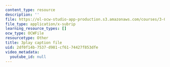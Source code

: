 ```yaml
---
content_type: resource
description: ''
file: https://ol-ocw-studio-app-production.s3.amazonaws.com/courses/3-091-introduction-to-solid-state-chemistry-fall-2018/2df0f14b7537d981cf6174427f853dfe_7_IoLAXtQ3k.srt
file_type: application/x-subrip
learning_resource_types: []
ocw_type: OCWFile
resourcetype: Other
title: 3play caption file
uid: 2df0f14b-7537-d981-cf61-74427f853dfe
video_metadata:
  youtube_id: null
---
```

